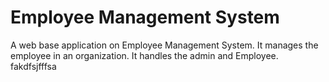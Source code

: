 # Employee Management System
A web base application on Employee Management System. It manages the employee in an organization. It handles the admin and Employee. fakdfsjfffsa
